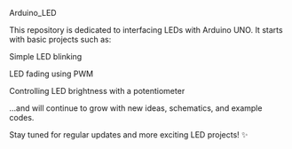 Arduino_LED

This repository is dedicated to interfacing LEDs with Arduino UNO.
It starts with basic projects such as:

Simple LED blinking

LED fading using PWM

Controlling LED brightness with a potentiometer

…and will continue to grow with new ideas, schematics, and example codes.

Stay tuned for regular updates and more exciting LED projects! ✨
